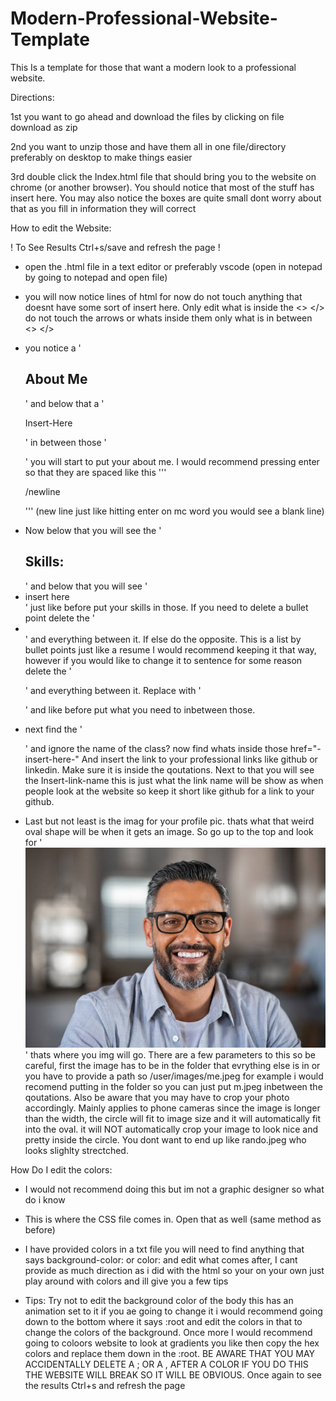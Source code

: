 # Modern-Professional-Website-Template
This Is a template for those that want a modern look to a professional website.

Directions:

1st you want to go ahead and download the files by clicking on file download as zip

2nd you want to unzip those and have them all in one file/directory preferably on desktop to make things easier

3rd double click the Index.html file that should bring you to the website on chrome (or another browser). You should notice that most of the stuff has insert here. You may also notice the boxes are quite small dont worry about that as you fill in information they will correct

How to edit the Website:

! To See Results Ctrl+s/save and refresh the page !

* open the .html file in a text editor or preferably vscode (open in notepad by going to notepad and open file)

* you will now notice lines of html for now do not touch anything that doesnt have some sort of insert here. Only edit what is inside the <> </> do not touch the arrows or whats inside them only what is in between <> </> 

* you notice a '<h2 class="About">About Me</h2>' and below that a '<p>Insert-Here</p>' in between those '<p>' you will start to put your about me. I would recommend pressing enter so that they are spaced like this '''<p> /newline </p>''' (new line just like hitting enter on mc word you would see a blank line)

* Now below that you will see the '<h2 class="skils">Skills:</h2>' and below that you will see '<li> insert here </li>' just like before put your skills in those. If you need to delete a bullet point delete the '<li> </li>' and everything between it. If else do the opposite. This is a list by bullet points just like a resume I would recommend keeping it that way, however if you would like to change it to sentence for some reason delete the '<ul> </ul>' and everything between it. Replace with '<p> </p>' and like before put what you need to inbetween those.

* next find the '<div class="onetomanyboxe">' and ignore the name of the class? now find whats inside those href="-insert-here-" And insert the link to your professional links like github or linkedin. Make sure it is inside the qoutations. Next to that you will see the Insert-link-name this is just what the link name will be show as when people look at the website so keep it short like github for a link to your github.

* Last but not least is the imag for your profile pic. thats what that weird oval shape will be when it gets an image. So go up to the top and look for '<img src="rando.jpg">' thats where you img will go. There are a few parameters to this so be careful, first the image has to be in the folder that evrything else is in or you have to provide a path so /user/images/me.jpeg for example i would recomend putting in the folder so you can just put m.jpeg inbetween the qoutations. Also be aware that you may have to crop your photo accordingly. Mainly applies to phone cameras since the image is longer than the width, the circle will fit to image size and it will automatically fit into the oval. it will NOT automatically crop your image to look nice and pretty inside the circle. You dont want to end up like rando.jpeg who looks slighlty strectched.


How Do I edit the colors:

* I would not recommend doing this but im not a graphic designer so what do i know

* This is where the CSS file comes in. Open that as well (same method as before)

* I have provided colors in a txt file you will need to find anything that says background-color: or color: and edit what comes after, I cant provide as much direction as i did with the html so your on your own just play around with colors and ill give you a few tips

* Tips: Try not to edit the background color of the body this has an animation set to it if you ae going to change it i would recommend going down to the bottom where it says :root and edit the colors in that to change the colors of the background. Once more I would recommend going to coloors website to look at gradients you like then copy the hex colors and replace them down in the :root. BE AWARE THAT YOU MAY ACCIDENTALLY DELETE A ; OR A , AFTER A COLOR IF YOU DO THIS THE WEBSITE WILL BREAK SO IT WILL BE OBVIOUS. Once again to see the results Ctrl+s and refresh the page 
